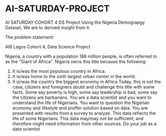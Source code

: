 # AI-SATURDAY-PROJECT
 AI SATURDAY COHORT 4 DS Project
Using the Nigeria Demograpgy Dataset, We are to derived insight from it.

The problem statement:

AI6 Lagos Cohort 4, Data Science Project 

Nigeria, a country with a population 186 million people, is often referred to as the "Giant of 
Africa". 
Nigeria owns this title because the following: 
1. It is/was the most populous country in Africa.
2. It is/was home to the sixth largest urban center in the world.
3. It is/was the country the biggest economy in Africa 
Today, this is not the case, citizens and foreigners doubt and challenge this title with some
facts. Some say poverty is high, some say leadership is bad, some say the citizens are
barbarians. 
You are a data scientist and you want to understand the life of Nigerians. You want to question
the Nigerian economy and lifestyle and proffer solution based on data. 
You are presented with results from a survey to analyze. This data reflects the life of some
Nigerians. This data may/may not be sufficient; and therefore might need information from
other sources. 
Do your job as a data scientist 